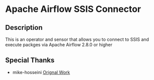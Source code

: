 # Apache Airflow SSIS Connector
## Description
This is an operator and sensor that allows you to connect to SSIS and execute packges via Apache Airflow 2.8.0 or higher

## Special Thanks
- mike-hosseini [Orignal Work](https://github.com/mike-hosseini/airflow-sql-server-plugin)